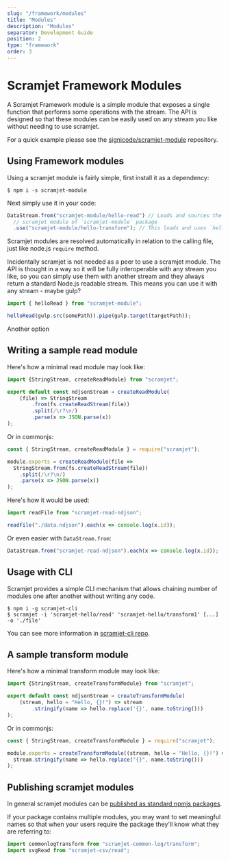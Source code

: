```yaml
---
slug: "/framework/modules"
title: "Modules"
description: "Modules"
separator: Development Guide
position: 2
type: "framework"
order: 3
---
```


# Scramjet Framework Modules

A Scramjet Framework module is a simple module that exposes a single function that performs some operations with the stream. The API is designed so that these modules can be easily used on any stream you like without needing to use scramjet.

For a quick example please see the [signicode/scramjet-module](https://github.com/signicode/scramjet-module) repository.

## Using Framework modules

Using a scramjet module is fairly simple, first install it as a dependency:

```shell
$ npm i -s scramjet-module
```

Next simply use it in your code:

```javascript
DataStream.from("scramjet-module/hello-read") // Loads and sources the stream from the `hello-read`
  // scramjet module of `scramjet-module` package
  .use("scramjet-module/hello-transform"); // This loads and uses `hello-transform` from the same package.
```

Scramjet modules are resolved automatically in relation to the calling file, just like node.js `require` method.

Incidentally scramjet is not needed as a peer to use a scramjet module. The API is thought in a way so it will be
fully interoperable with any stream you like, so you can simply use them with another stream and they always
return a standard Node.js readable stream. This means you can use it with any stream - maybe gulp?

```javascript
import { helloRead } from "scramjet-module";

helloRead(gulp.src(somePath)).pipe(gulp.target(targetPath));
```

Another option

## Writing a sample read module

Here's how a minimal read module may look like:

```javascript
import {StringStream, createReadModule} from "scramjet";

export default const ndjsonStream = createReadModule(
    (file) => StringStream
        .from(fs.createReadStream(file))
        .split(/\r?\n/)
        .parse(x => JSON.parse(x))
);
```

Or in commonjs:

```javascript
const { StringStream, createReadModule } = require("scramjet");

module.exports = createReadModule(file =>
  StringStream.from(fs.createReadStream(file))
    .split(/\r?\n/)
    .parse(x => JSON.parse(x))
);
```

Here's how it would be used:

```javascript
import readFile from "scramjet-read-ndjson";

readFile("./data.ndjson").each(x => console.log(x.id));
```

Or even easier with `DataStream.from`:

```javascript
DataStream.from("scramjet-read-ndjson").each(x => console.log(x.id));
```

## Usage with CLI

Scramjet provides a simple CLI mechanism that allows chaining number of modules one after another
without writing any code.

```shell
$ npm i -g scramjet-cli
$ scramjet -i 'scramjet-hello/read' 'scramjet-hello/transform1' [...] -o './file'
```

You can see more information in [scramjet-cli repo](https://www.npmjs.com/package/scramjet-cli).

## A sample transform module

Here's how a minimal transform module may look like:

```javascript
import {StringStream, createTransformModule} from "scramjet";

export default const ndjsonStream = createTransformModule(
    (stream, hello = "Hello, {}!") => stream
        .stringify(name => hello.replace('{}', name.toString()))
);
```

Or in commonjs:

```javascript
const { StringStream, createTransformModule } = require("scramjet");

module.exports = createTransformModule((stream, hello = "Hello, {}!") =>
  stream.stringify(name => hello.replace("{}", name.toString()))
);
```

## Publishing scramjet modules

In general scramjet modules can be [published as standard npmjs packages](https://docs.npmjs.com/packages-and-modules/contributing-packages-to-the-registry).

If your package contains multiple modules, you may want to set meaningful names so that
when your users require the package they'll know what they are referring to:

```javascript
import commonlogTransform from "scramjet-common-log/transform";
import svgRead from "scramjet-csv/read";
```
